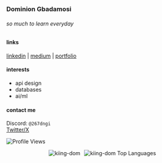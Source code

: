 <div align="left">

  <h3>Dominion Gbadamosi</h3>
  <h6>so much to learn everyday</h6>


  <!-- Links -->
  <h4>links</h4>
  <p>
    <a href="https://www.linkedin.com/dominion-gbadamosi" target="_blank">linkedin</a> | 
    <a href="https://medium.com/@dngi267" target="_blank">medium</a> | 
    <a href="https://dominion-gbadamosi.xyz/" target="_blank">portfolio</a>
  </p>

  <!-- Interests -->
  <h4>interests</h4>
  <ul>
    <li>api design</li>
    <li>databases</li>
    <li>ai/ml</li>
  </ul>

  <!-- Contact Me -->
  <h4>contact me</h4>
  <p>
    Discord: <code>@267dngi</code> <br />
    <a href="https://www.x.com/_dngi" target="_blank">Twitter/X</a>
  </p>
  
  <!-- Profile Views Badge -->
  <p>
    <img src="https://komarev.com/ghpvc/?username=kiing-dom&color=000000" alt="Profile Views" />
  </p>

  <!-- GitHub Stats -->
  <div style="display: flex; justify-content: center; gap: 10px; flex-wrap: wrap;">
    <img src="https://github-readme-stats.vercel.app/api?username=kiing-dom&show_icons=true&locale=en&theme=rose&hide_title=true&card_width=300" alt="kiing-dom" />
    <img src="https://github-readme-stats.vercel.app/api/top-langs/?username=kiing-dom&layout=compact&hide_border=true&langs_count=6&show_icons=true&hide=Jupyter%20Notebook,HTML,CSS&theme=rose&card_width=300" alt="kiing-dom Top Languages" />
  </div>

</div>
